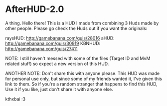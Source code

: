 # AfterHUD-2.0
A thing.
Hello there! This is a HUD I made from combining 3 Huds made by other people. Please go check the Huds out if you want the originals:

raysHUD: http://gamebanana.com/guis/28016
aHUD:    http://gamebanana.com/guis/30919
KBNHUD:  http://gamebanana.com/guis/27411

NOTE:
I still haven't messed with some of the files (Target ID and MvM related stuff) so expect a new version of this HUD.


ANOTHER NOTE:
Don't share this with anyone please. This HUD was made for personal use only, but since some of my friends wanted it,
I've given this link to them. So if you're a random stranger that happens to find this HUD, Use it if you like, just
don't share it with anyone else.

kthxbai :3

